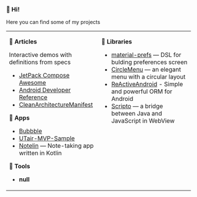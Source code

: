 ### 👋 Hi!
Here you can find some of my projects

<table><tr><td valign="top" width="50%">

**📑 Articles**

Interactive demos with definitions from specs

* [JetPack Compose Awesome](https://github.com/ImangazalievM/jetpack-compose-awesome)
* [Android Developer Reference](https://github.com/ImangazalievM/android-developer-reference)
* [CleanArchitectureManifest](https://github.com/ImangazalievM/CleanArchitectureManifest)

**🎨 Apps**

* [Bubbble](https://github.com/ImangazalievM/Bubbble)
* [UTair-MVP-Sample](https://github.com/ImangazalievM/UTair-MVP-Sample)
* [Notelin](https://github.com/ImangazalievM/Notelin) — Note-taking app written in Kotlin

**🔨 Tools**

* **null**

</td><td valign="top" width="50%">

**📐 Libraries**

* [material-prefs](https://github.com/ImangazalievM/material-prefs) — DSL for bulding preferences screen
* [CircleMenu](https://github.com/ImangazalievM/CircleMenu) — an elegant menu with a circular layout
* [ReActiveAndroid](https://github.com/ImangazalievM/ReActiveAndroid) - Simple and powerful ORM for Android
* [Scripto](https://github.com/ImangazalievM/Scripto) — a bridge between Java and JavaScript in WebView

</td></tr></table>
